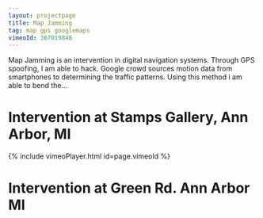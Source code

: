 ```yaml
---
layout: projectpage
title: Map Jamming
tag: map gps googlemaps
vimeoId: 367019848
---
```



Map Jamming is an intervention in digital navigation systems. Through GPS spoofing, I am able to hack. Google crowd sources motion data from smartphones to determining the traffic patterns. Using this method i am able to bend the...


# Intervention at Stamps Gallery, Ann Arbor, MI
{% include vimeoPlayer.html id=page.vimeoId %}




# Intervention at Green Rd. Ann Arbor MI
